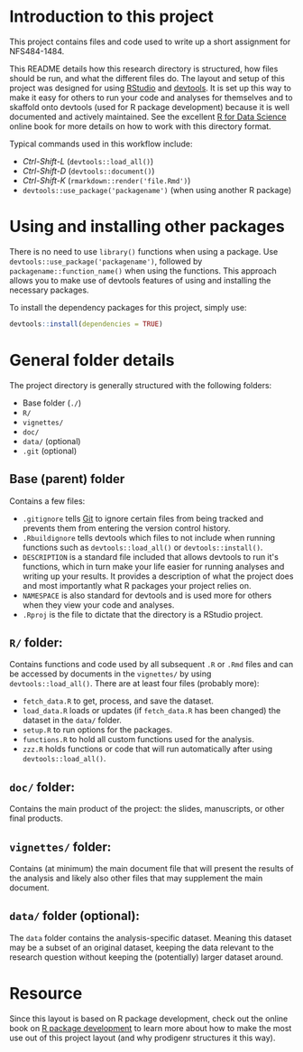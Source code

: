 # Introduction to this project

This project contains files and code used to write up a short assignment for NFS484-1484.

This README details how this research directory is structured, how files should
be run, and what the different files do. The layout and setup of this project
was designed for using [RStudio](https://www.rstudio.com/) and
[devtools](https://github.com/hadley/devtools). It is set up this way to make it
easy for others to run your code and analyses for themselves and to skaffold
onto devtools (used for R package development) because it is well documented and
actively maintained. See the excellent [R for Data Science](http://r4ds.had.co.nz/)
online book for more details on how to work with this directory format.

Typical commands used in this workflow include:

- *Ctrl-Shift-L* (`devtools::load_all()`)
- *Ctrl-Shift-D* (`devtools::document()`)
- *Ctrl-Shift-K* (`rmarkdown::render('file.Rmd')`)
- `devtools::use_package('packagename')` (when using another R package)

# Using and installing other packages

There is no need to use `library()` functions when using a package. Use 
`devtools::use_package('packagename')`, followed by `packagename::function_name()`
when using the functions. This approach allows you to make use of devtools features
of using and installing the necessary packages.

To install the dependency packages for this project, simply use:

```r
devtools::install(dependencies = TRUE)
```

# General folder details

The project directory is generally structured with the following folders:

- Base folder (`./`)
- `R/`
- `vignettes/`
- `doc/`
- `data/` (optional)
- `.git` (optional)

## Base (parent) folder

Contains a few files:

- `.gitignore` tells [Git](https://git-scm.com/) to ignore certain files from
being tracked and prevents them from entering the version control history.
- `.Rbuildignore` tells  devtools which files to not include when running
functions such as `devtools::load_all()` or `devtools::install()`.
- `DESCRIPTION` is a standard file included that allows devtools to run it's
functions, which in turn make your life easier for running analyses and writing
up your results. It provides a description of what the project does and most
importantly what R packages your project relies on.
- `NAMESPACE` is also standard for devtools and is used more for others when
they view your code and analyses.
- `.Rproj` is the file to dictate that the directory is a RStudio project.

## `R/` folder:

Contains functions and code used by all subsequent `.R` or `.Rmd` files and can
be accessed by documents in the `vignettes/` by using `devtools::load_all()`.
There are at least four files (probably more):

- `fetch_data.R` to get, process, and save the dataset.
- `load_data.R` loads or updates (if `fetch_data.R` has been changed) the
dataset in the `data/` folder.
- `setup.R` to run options for the packages.
- `functions.R` to hold all custom functions used for the analysis.
- `zzz.R` holds functions or code that will run automatically after using
`devtools::load_all()`.

## `doc/` folder:

Contains the main product of the project: the slides, manuscripts, or other
final products.

## `vignettes/` folder:

Contains (at minimum) the main document file that will present the results of the
analysis and likely also other files that may supplement the main document.

## `data/` folder (optional):

The `data` folder contains the analysis-specific dataset.  Meaning this dataset 
may be a subset of an original dataset, keeping the data relevant to the 
research question without keeping the (potentially) larger dataset around.

# Resource

Since this layout is based on R package development, check out the online book
on [R package development](http://r-pkgs.had.co.nz/) to learn more about how to
make the most use out of this project layout (and why prodigenr structures it
this way).

